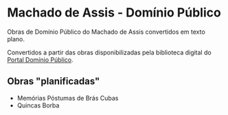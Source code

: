 # Machado de Assis - Domínio Público
Obras de Domínio Público do Machado de Assis convertidos em texto plano.

Convertidos a partir das obras disponibilizadas pela biblioteca digital do [Portal Domínio Público](http://www.dominiopublico.gov.br/).

## Obras "planificadas"
- Memórias Póstumas de Brás Cubas
- Quincas Borba
